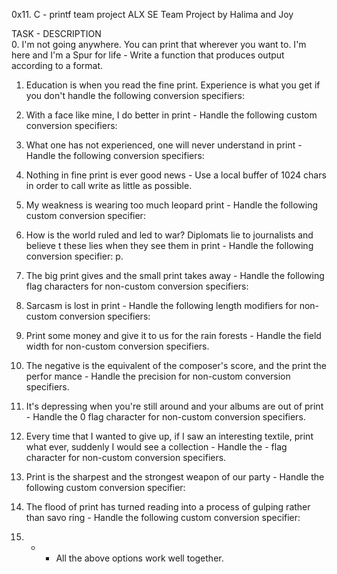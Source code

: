 0x11. C - printf team project
ALX SE Team Project by Halima and Joy

TASK - DESCRIPTION                                                                      
0. I'm not going anywhere. You can print that wherever you want to. I'm here and I'm
 a Spur for life - Write a function that produces output according to a format.    
1. Education is when you read the fine print. Experience is what you get if you don't handle the following conversion specifiers:

2. With a face like mine, I do better in print - Handle the following custom conversion specifiers:                                  
                                                                                    
3. What one has not experienced, one will never understand in print - Handle the following conversion specifiers:                                         
                                                                                    
4. Nothing in fine print is ever good news - Use a local buffer of 1024 chars in order to call write as little as possible.      
                                                                                    
5. My weakness is wearing too much leopard print - Handle the following custom conversion specifier:                                   
                                                                                    
6. How is the world ruled and led to war? Diplomats lie to journalists and believe t
these lies when they see them in print - Handle the following conversion specifier: p.                                       
                                                                                    
7. The big print gives and the small print takes away - Handle the following flag characters for non-custom conversion specifiers:          
                                                                                    
8. Sarcasm is lost in print - Handle the following length modifiers for non-custom conversion specifiers:         
                                                                                            
9. Print some money and give it to us for the rain forests - Handle the field width for non-custom conversion specifiers.                        
                                                                                    
10. The negative is the equivalent of the composer's score, and the print the perfor
mance -  Handle the precision for non-custom conversion specifiers.                          
                                                                                    
11. It's depressing when you're still around and your albums are out of print - Handle the 0 flag character for non-custom conversion specifiers.                   
                                                                                    
12. Every time that I wanted to give up, if I saw an interesting textile, print what
 ever, suddenly I would see a collection - Handle the - flag character for non-custom conversion specifiers.                   
                                                                                    
13. Print is the sharpest and the strongest weapon of our party - Handle the following custom conversion specifier:                                   
                                                                                    
14. The flood of print has turned reading into a process of gulping rather than savo
ring - Handle the following custom conversion specifier:                                   
                                                                                    
15. * - All the above options work well together. 

